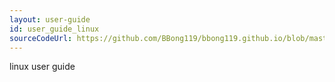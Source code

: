 ```yaml
---
layout: user-guide
id: user_guide_linux
sourceCodeUrl: https://github.com/BBong119/bbong119.github.io/blob/master/DBR-Basic-Info/user-guide/linux/index.md
---
```


linux user guide
